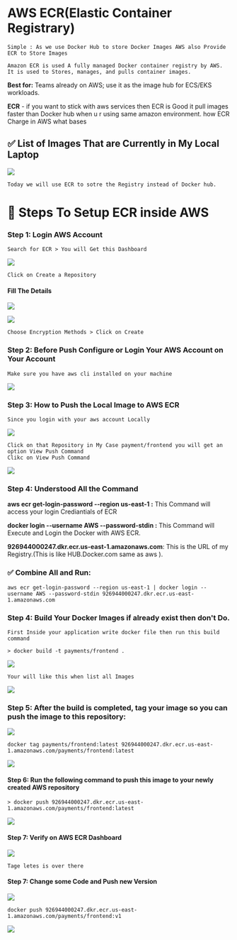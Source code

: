# AWS ECR(Elastic Container Registrary)

    Simple : As we use Docker Hub to store Docker Images AWS also Provide ECR to Store Images

    Amazon ECR is used A fully managed Docker container registry by AWS.
    It is used to Stores, manages, and pulls container images.
**Best for:** Teams already on AWS; use it as the image hub for ECS/EKS workloads.

**ECR**  - if you want to stick with aws services then ECR is Good it pull images 
faster than Docker hub when u r using same amazon environment.
how ECR Charge in AWS what bases 


## ✅ List of Images That are Currently in My Local Laptop

<img src="./Images/1.png"></img>

    Today we will use ECR to sotre the Registry instead of Docker hub.


# 🔹 Steps To Setup ECR inside AWS

### Step 1: Login AWS Account
    Search for ECR > You will Get this Dashboard

<img src="./Images/2.png"></img>

    Click on Create a Repository

#### Fill The Details 

<img src="./Images/3.png"></img>
    
<img src="./Images/4.png"></img>

    Choose Encryption Methods > Click on Create

### Step 2: Before Push Configure or Login Your AWS Account on Your Account
    Make sure you have aws cli installed on your machine

<img src="./Images/7.png"></img>


### Step 3: How to Push the Local Image to AWS ECR
    Since you login with your aws account Locally

<img src="./Images/5.png"></img>

    Click on that Repository in My Case payment/frontend you will get an option View Push Command 
    Clikc on View Push Command 

<img src="./Images/6.png"></img>
     

### Step 4: Understood All the Command 

**aws ecr get-login-password --region us-east-1 :** This Command will access your login Crediantials of ECR

**docker login --username AWS --password-stdin :** This Command will Execute and Login the Docker with AWS ECR.

**926944000247.dkr.ecr.us-east-1.amazonaws.com**: This is the URL of my Registry.(This is like HUB.Docker.com same as aws ).

### ✅ Combine All and Run:
    aws ecr get-login-password --region us-east-1 | docker login --username AWS --password-stdin 926944000247.dkr.ecr.us-east-1.amazonaws.com

### Step 4: Build Your Docker Images if already exist then don't Do.
    First Inside your application write docker file then run this build command

    > docker build -t payments/frontend .

<img src="./Images/8.png"></img>

    Your will like this when list all Images

<img src="./Images/9.png"></img>

### Step 5: After the build is completed, tag your image so you can push the image to this repository:

<img src="./Images/10.png"></img>

    docker tag payments/frontend:latest 926944000247.dkr.ecr.us-east-1.amazonaws.com/payments/frontend:latest

<img src="./Images/11.png"></img>

#### Step 6: Run the following command to push this image to your newly created AWS repository

    > docker push 926944000247.dkr.ecr.us-east-1.amazonaws.com/payments/frontend:latest

<img src="./Images/11.png"></img>


#### Step 7: Verify on AWS ECR Dashboard

<img src="./Images/12.png"></img>

    Tage letes is over there 

#### Step 7: Change some Code and Push new Version 

<img src="./Images/13.png"></img>

    docker push 926944000247.dkr.ecr.us-east-1.amazonaws.com/payments/frontend:v1

<img src="./Images/14.png"></img>


